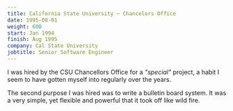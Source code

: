 ```yaml
---
title: California State University ~ Chancelors Office
date: 1995-08-01
weight: 600
start: Jan 1994
finish: Aug 1995
company: Cal State University
jobtitle: Senior Software Engineer
---
```


I was hired by the CSU Chancellors Office for a _"special"_ project, a
habit I seem to have gotten myself into regularly over the
years.
<!--more-->

The second purpose I was hired was to write a bulletin board system.
It was a very simple, yet flexible and powerful that it took off like
wild fire.
